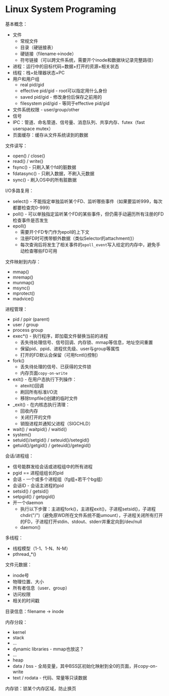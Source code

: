 # Linux System Programing
基本概念：
* 文件
    * 常规文件
    * 目录（硬链接表）
    * 硬链接（filename->inode）
    * 符号链接（可以跨文件系统，需要开个inode和数据块记录完整路径）
* 进程：运行中的目标代码+数据+打开的资源+相关状态
* 线程：栈+处理器状态+PC
* 用户和用户组
    * real pid/gid
    * effective pid/gid - root可以指定用什么身份
    * saved pid/gid - 修改身份后保存之前用的
    * filesystem pid/gid - 等同于effective pid/gid
* 文件系统权限 - user/group/other
* 信号
* IPC：管道、命名管道、信号量、消息队列、共享内存、futex（fast userspace mutex）
* 页面缓存：缓存从文件系统读到的数据

文件读写：
* open() / close()
* read() / write()
* fsync() - 只刷入某个fd的脏数据
* fdatasync() - 只刷入数据，不刷入元数据
* sync() - 刷入OS中的所有脏数据

I/O多路复用：
* select() - 不能指定单独监听某个FD、监听哪些事件（如果要监听999，每次都要检查完0-999）
* poll() - 可以单独指定监听某个FD的某些事件，但仍需手动遍历所有注册的FD检查事件是否发生
* epoll()
    * 需要开个FD专门作为epoll的上下文
    * 注册FD时可携带额外数据（类似Selector的attachment()）
    * 每次查询后将发生了相关事件的`epoll_event`写入给定的内存中，避免手动检查哪些FD可用

文件映射到内存：
* mmap()
* mremap()
* munmap()
* msync()
* mprotect()
* madvice()

进程管理：
* pid / ppir (parent)
* user / group
* process group
* exec*() - 执行程序，即加载文件替换当前的进程
    * 丢失待处理信号、信号回调、内存锁、mmap等信息，地址空间重置
    * 保留pid、ppid、进程优先级、user与group等属性
    * 打开的FD默认会保留（可用fcntl()控制）
* fork()
    * 丢失待处理的信号、已获得的文件锁
    * 内存页面`copy-on-write`
* exit() - 在用户态执行下列操作：
    * atexit()回调
    * 刷回所有标准I/O流
    * 移除tmpfile()创建的临时文件
* _exit() - 在内核态执行清理：
    * 回收内存
    * 关闭打开的文件
    * 销毁进程并通知父进程（SIGCHLD）
* wait() / waitpid() / waitid()
* system()
* setuid()/setgid() / seteuid()/setegid()
* getuid()/getgid() / geteuid()/getegid()

会话/进程组：
* 信号能群发给会话或进程组中的所有进程
* pgid == 进程组组长的pid
* 会话 - 一个或多个进程组（fg组+若干个bg组）
* 会话ID - 会话主进程的pid 
* setsid() / getsid()
* setpgid() / getpgid()
* 开一个daemon
    * 执行以下步骤：主进程fork()，主进程exit()，子进程setsid()，子进程chdir("/")（避免原WD所在文件系统不能umount），子进程关闭所有打开的FD，子进程打开stdin、stdout、stderr并重定向到/dev/null
    * daemon()

多线程：
* 线程模型（1-1、1-N、N-M）
* pthread_*()

文件元数据：
* inode号
* 物理位置、大小
* 所有者信息（user、group）
* 访问权限
* 相关的时间戳

目录信息：filename -> inode

内存分段：
* kernel
* stack
* ...
* dynamic libraries - mmap也放这？
* ...
* heap
* data / bss - 全局变量，其中BSS区初始化映射到全0的页面，并copy-on-write
* text / rodata - 代码、常量等只读数据

内存锁：锁某个内存区域，防止换页
